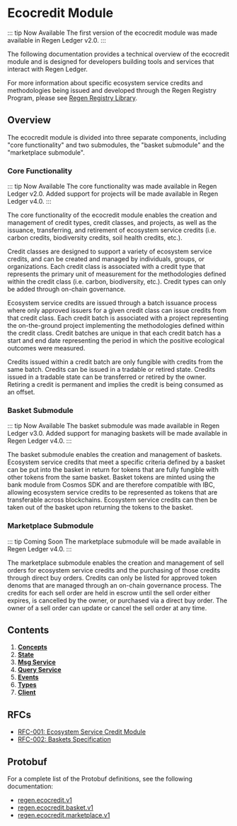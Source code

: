 # Ecocredit Module

::: tip Now Available
The first version of the ecocredit module was made available in Regen Ledger v2.0.
:::

The following documentation provides a technical overview of the ecocredit module and is designed for developers building tools and services that interact with Regen Ledger.

For more information about specific ecosystem service credits and methodologies being issued and developed through the Regen Registry Program, please see [Regen Registry Library](https://library.regen.network/).

## Overview

The ecocredit module is divided into three separate components, including "core functionality" and two submodules, the "basket submodule" and the "marketplace submodule".

### Core Functionality

::: tip Now Available
The core functionality was made available in Regen Ledger v2.0. Added support for projects will be made available in Regen Ledger v4.0.
:::

The core functionality of the ecocredit module enables the creation and management of credit types, credit classes, and projects, as well as the issuance, transferring, and retirement of ecosystem service credits (i.e. carbon credits, biodiversity credits, soil health credits, etc.).

Credit classes are designed to support a variety of ecosystem service credits, and can be created and managed by individuals, groups, or organizations. Each credit class is associated with a credit type that represents the primary unit of measurement for the methodologies defined within the credit class (i.e. carbon, biodiversity, etc.). Credit types can only be added through on-chain governance.

Ecosystem service credits are issued through a batch issuance process where only approved issuers for a given credit class can issue credits from that credit class. Each credit batch is associated with a project representing the on-the-ground project implementing the methodologies defined within the credit class. Credit batches are unique in that each credit batch has a start and end date representing the period in which the positive ecological outcomes were measured.

Credits issued within a credit batch are only fungible with credits from the same batch. Credits can be issued in a tradable or retired state. Credits issued in a tradable state can be transferred or retired by the owner. Retiring a credit is permanent and implies the credit is being consumed as an offset.

### Basket Submodule

::: tip Now Available
The basket submodule was made available in Regen Ledger v3.0. Added support for managing baskets will be made available in Regen Ledger v4.0.
:::

The basket submodule enables the creation and management of baskets. Ecosystem service credits that meet a specific criteria defined by a basket can be put into the basket in return for tokens that are fully fungible with other tokens from the same basket. Basket tokens are minted using the bank module from Cosmos SDK and are therefore compatible with IBC, allowing ecosystem service credits to be represented as tokens that are transferable across blockchains. Ecosystem service credits can then be taken out of the basket upon returning the tokens to the basket.

### Marketplace Submodule

::: tip Coming Soon
The marketplace submodule will be made available in Regen Ledger v4.0.
:::

The marketplace submodule enables the creation and management of sell orders for ecosystem service credits and the purchasing of those credits through direct buy orders. Credits can only be listed for approved token denoms that are managed through an on-chain governance process. The credits for each sell order are held in escrow until the sell order either expires, is cancelled by the owner, or purchased via a direct buy order. The owner of a sell order can update or cancel the sell order at any time.

## Contents

1. **[Concepts](01_concepts.md)**
1. **[State](02_state.md)**
1. **[Msg Service](03_messages.md)**
1. **[Query Service](04_queries.md)**
1. **[Events](05_events.md)**
1. **[Types](06_types.md)**
1. **[Client](07_client.md)**

## RFCs

- [RFC-001: Ecosystem Service Credit Module](https://github.com/regen-network/regen-ledger/blob/master/rfcs/001-ecosystem-service-credit-module.md)
- [RFC-002: Baskets Specification](https://github.com/regen-network/regen-ledger/blob/master/rfcs/002-baskets-specification.md)

## Protobuf

For a complete list of the Protobuf definitions, see the following documentation:

- [regen.ecocredit.v1](https://buf.build/regen/regen-ledger/docs/main:regen.ecocredit.v1)
- [regen.ecocredit.basket.v1](https://buf.build/regen/regen-ledger/docs/main:regen.ecocredit.basket.v1)
- [regen.ecocredit.marketplace.v1](https://buf.build/regen/regen-ledger/docs/main:regen.ecocredit.marketplace.v1)
